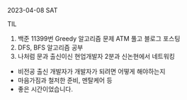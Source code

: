 2023-04-08 SAT

TIL

  1. 백준 11399번 Greedy 알고리즘 문제 ATM 풀고 블로그 포스팅
  2. DFS, BFS 알고리즘 공부
  3. 나처럼 문과 출신이신 현업개발자 2분과 신논현에서 네트워킹
  - 비전공 출신 개발자가 개발자가 되려면 어떻게 해야하는지
  - 마음가짐과 철저한 준비, 멘탈케어 등
  - 좋은 시간이었습니다.
